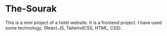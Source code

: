 # The-Sourak
This is a mini project of a hotel website.
It is a frontend project.
I have used some technology, (React.JS, TailwindCSS, HTML, CSS).
